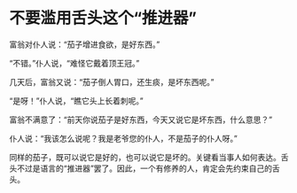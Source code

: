# 不要滥用舌头这个“推进器”

富翁对仆人说：“茄子增进食欲，是好东西。” 

“不错。”仆人说，“难怪它戴着顶王冠。” 

几天后，富翁又说：“茄子倒人胃口，还生痰，是坏东西呢。” 

“是呀！”仆人说，“瞧它头上长着刺呢。” 

富翁不满意了：“前天你说茄子是好东西，今天又说它是坏东西，什么意思？” 

仆人说：“我该怎么说呢？我是老爷您的仆人，不是茄子的仆人呀。” 

同样的茄子，既可以说它是好的，也可以说它是坏的。关键看当事人如何表达。舌头不过是语言的“推进器”罢了。因此，一个有修养的人，肯定会先约束自己的舌头。